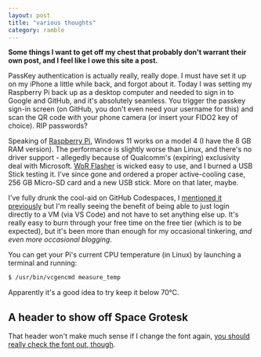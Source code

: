 ```yaml
---
layout: post
title: "various thoughts"
category: ramble
---
```


**Some things I want to get off my chest that probably don't warrant their own post, and I feel like I owe this site a post.**

PassKey authentication is actually really, really dope. I must have set it up on my iPhone a little while back, and forgot about it. Today I was setting my Raspberry Pi back up as a desktop computer and needed to sign in to Google and GitHub, and it's absolutely seamless. You trigger the passkey sign-in screen (on GitHub, you don't even need your username for this) and scan the QR code with your phone camera (or insert your FIDO2 key of choice). RIP passwords?

Speaking of [Raspberry Pi](https://www.raspberrypi.com/products/raspberry-pi-4-model-b/), Windows 11 works on a model 4 (I have the 8 GB RAM version). The performance is slightly worse than Linux, and there's no driver support - allegedly because of Qualcomm's (expiring) exclusivity deal with Microsoft. [WoR Flasher](https://worproject.com/downloads) is wicked easy to use, and I burned a USB Stick testing it. I've since gone and ordered a proper active-cooling case, 256 GB Micro-SD card and a new USB stick. More on that later, maybe.

I've fully drunk the cool-aid on GitHub Codespaces, I [mentioned it previously](/article/2023/01/24/github-codespaces/) but I'm really seeing the benefit of being able to just login directly to a VM (via VS Code) and not have to set anything else up. It's really easy to burn through your free time on the free tier (which is to be expected), but it's been more than enough for my occasional tinkering, *and even more occasional blogging*.

You can get your Pi's current CPU temperature (in Linux) by launching a terminal and running:

```bash
$ /usr/bin/vcgencmd measure_temp
```

Apparently it's a good idea to try keep it below 70°C.

## A header to show off Space Grotesk

That header won't make much sense if I change the font again, [you should really check the font out, though](https://fonts.google.com/specimen/Space+Grotesk).